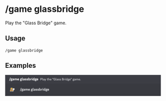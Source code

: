 # /game glassbridge

Play the "Glass Bridge" game.

## Usage

```
/game glassbridge
```

## Examples

<img src="../../_media/examples/game/glassbridge-0.png" class="prettier" draggable="false">